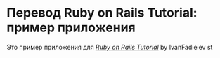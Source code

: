 # Перевод Ruby on Rails Tutorial: пример приложения

Это пример приложения для
[*Ruby on Rails Tutorial*](http://railstutorial.org/)
by IvanFadieiev
st 
